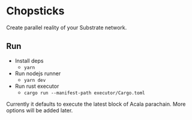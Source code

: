 # Chopsticks

Create parallel reality of your Substrate network.

## Run

- Install deps
  - `yarn`
- Run nodejs runner
  - `yarn dev`
- Run rust executor
  - `cargo run --manifest-path executor/Cargo.toml`

Currently it defaults to execute the latest block of Acala parachain. More options will be added later.
